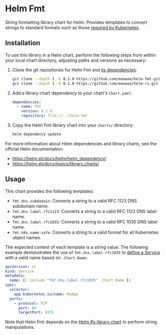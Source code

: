 # Helm Fmt

String formatting library chart for Helm. Provides templates to convert strings
to standard formats such as those [required by Kubernetes](https://kubernetes.io/docs/concepts/overview/working-with-objects/names/).

## Installation

To use this library in a Helm chart, perform the following steps from within
your local chart directory, adjusting paths and versions as necessary:

1. Clone the git repositories for Helm Fmt and [its dependencies](Chart.yaml):

    ```sh
    git clone --depth 1 -b 0.1.0 https://github.com/eeowaa/helm-fmt.git ../helm-fmt
    git clone --depth 1 -b 0.1.0 https://github.com/eeowaa/helm-rx.git ../helm-rx
    ```

2. Add a library chart dependency to your chart's `Chart.yaml`:

    ```yaml
    dependencies:
      - name: fmt
        version: 0.1.0
        repository: file://../helm-fmt
    ```

3. Copy the Helm Fmt library chart into your `charts/` directory:

    ```sh
    helm dependency update
    ```

For more information about Helm dependencies and library charts, see the
official Helm documentation:

- <https://helm.sh/docs/helm/helm_dependency/>
- <https://helm.sh/docs/topics/library_charts/>

## Usage

This chart provides the following templates:

- `fmt.dns.subdomain`: Converts a string to a valid RFC 1123 DNS subdomain name.
- `fmt.dns.label.rfc1123`: Converts a string to a valid RFC 1123 DNS label name.
- `fmt.dns.label.rfc1035`: Converts a string to a valid RFC 1035 DNS label name.
- `fmt.k8s.name.safe`: Converts a string to a valid format for all Kubernetes object names.

The expected context of each template is a string value. The following example
demonstrates the use of `fmt.dns.label.rfc1035` to [define a Service](https://kubernetes.io/docs/concepts/services-networking/service/#defining-a-service)
with a valid name based on `.Chart.Name`:

```yaml
apiVersion: v1
kind: Service
metadata:
  name: {{ include "fmt.dns.label.rfc1035" .Chart.Name }}
spec:
  selector:
    app.kubernetes.io/name: MyApp
  ports:
    - protocol: TCP
      port: 80
      targetPort: 9376
```

Note that Helm Fmt depends on the [Helm Rx library chart](https://github.com/eeowaa/helm-rx.git)
to perform string manipulations.
